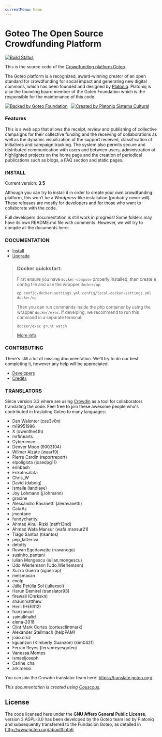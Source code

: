 ```yaml
---
currentMenu: home
---
```

Goteo The Open Source Crowdfunding Platform
===========================================

[![Build Status](https://travis-ci.org/GoteoFoundation/goteo.svg?branch=devel)](https://travis-ci.org/GoteoFoundation/goteo)

This is the source code of the [Crowdfunding platform Goteo](http://goteo.org).

The Goteo platform is a recognized, award-winning creator of an open standard for crowdfunding for social impact and generating new digital commons, which has been founded and designed by [Platoniq](http://platoniq.net). Platoniq is also the founding board member of the Goteo Foundation which is the responsible for the maintenance of this code.

[![Backed by Goteo Foundation](docs/developers/assets/foundation-logo.png)](https://foundation.goteo.org) &nbsp; [![Created by  Platoniq Sistema Cultural](docs/developers/assets/platoniq-logo.png)](http://platoniq.net)

### Features

This is a web app that allows the receipt, review and publishing of collective campaigns for their collective funding and the receiving of collaborations as well as the dynamic visualization of the support received, classification of initiatives and campaign tracking. The system also permits secure and distributed communication with users and between users, administration of highlighted projects on the home page and the creation of periodical publications such as blogs, a FAQ section and static pages.

### INSTALL

Current version: **3.5**

Although you can try to install it in order to create your own crowdfunding platform, this won't be a *Wordpress*-like installation (probably never will). These releases are mostly for developers and for those who want to collaborate with the code.

Full developers documentation is still work in progress!
Some folders may have its own README.md file with comments. However, we will try to compile all the documents here:

### DOCUMENTATION

- [Install](http://goteofoundation.github.io/goteo/docs/install.html)
- [Upgrade](http://goteofoundation.github.io/goteo/docs/upgrade.html)

> ### Docker quickstart:
>
>  First ensure you have `docker-compose` properly installed, then create a config file and use the wrapper `docker/up`:
>
> ```bash
> cp config/docker-settings.yml config/local-docker-settings.yml
> docker/up
> ```
>
> Then you can run commands inside the php container by using the wrapper `docker/exec`. If develping, we recommend to run this command in a separate terminal:
>
> ```bash
> docker/exec grunt watch
> ```
>
> [More info](http://goteofoundation.github.io/goteo/docs/developers/docker.html)

### CONTRIBUTING

There's still a lot of missing documentation. We'll try to do our best completing it, however any help will be appreciated.

- [Developers](http://goteofoundation.github.io/goteo/docs/developers/environment.html)
- [Credits](http://goteofoundation.github.io/goteo/release_notes.html)

### TRANSLATORS

Since version 3.3 where are using [Crowdin](https://crowdin.com/) as a tool for collaborators translating the code. Feel free to join these awesome people who's contributed in traslating Goteo to many languages:

<translators>

<ul>
	<li>Dan Walenter (cas3v0n)</li>
	<li>m19951996</li>
	<li>X (owenthe4th)</li>
	<li>mrfinearts</li>
	<li>Cyberience</li>
	<li>Denver Moon (9003104)</li>
	<li>Wilmer Alzate (waar19)</li>
	<li>Pierre Cardin (reportreport)</li>
	<li>elpoliglota (josedpg11)</li>
	<li>erinbash</li>
	<li>ErikaInsalata</li>
	<li>Chris_W</li>
	<li>David (dabeig)</li>
	<li>Ismaila (iandiaye)</li>
	<li>Joy Lohmann (j.lohmann)</li>
	<li>gracine</li>
	<li>Alessandro Ravanetti (aleravanetti)</li>
	<li>CataAz</li>
	<li>jmontane</li>
	<li>fundycharity</li>
	<li>Ahmad Ainul Rizki (netfr13nd)</li>
	<li>Ahmad Wafa Mansur (wafa.mansur21)</li>
	<li>Tiago Santos (tisantos)</li>
	<li>pep_laDeriva</li>
	<li>detotty</li>
	<li>Ruwan Egodawatte (ruwanego)</li>
	<li>susinho_pantani</li>
	<li>Iulian Mongescu (iulian.mongescu)</li>
	<li>Udo Wierlemann (Udo.Wierlemann)</li>
	<li>Xurxo Guerra (xguerrap)</li>
	<li>melsmacan</li>
	<li>enolp</li>
	<li>Júlia Petúlia Sol (juliaxsol)</li>
	<li>Harun Demirel (translator93)</li>
	<li>firewall (Onrkskn)</li>
	<li>shaunmatthew</li>
	<li>Herii (HERII12)</li>
	<li>franzancot</li>
	<li>zainalkhalid</li>
	<li>elena-2018</li>
	<li>Clint Mark Cortes (cortesclintmark)</li>
	<li>Alexander Stellmach (helpPAM)</li>
	<li>joao.cruz</li>
	<li>kguanzon (Kimberly Guanzon) (kim0421)</li>
	<li>Ferran Reyes (ferranreyesgoteo)</li>
	<li>Vanessa.Montes</li>
	<li>ismaeljoseph</li>
	<li>Carine_cha</li>
	<li>arkimessi</li>
</ul>
</translators>

You can join the Crowdin translator team here: https://translate.goteo.org/


*This documentation is created using [Couscous](http://couscous.io).*

License
-------

The code licensed here under the **GNU Affero General Public License**, version 3 AGPL-3.0 has been developed by the Goteo team led by Platoniq and subsequently transferred to the Fundación Goteo, as detailed in http://www.goteo.org/about#info6

